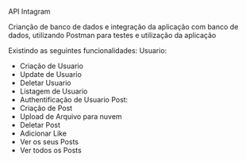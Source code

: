 API Intagram

Crianção de banco de dados e integração da aplicação com banco de dados, utilizando Postman para testes e utilização da aplicação

Existindo as seguintes funcionalidades:
Usuario:
- Criação de Usuario
- Update de Usuario
- Deletar Usuario
- Listagem de Usuario
- Authentificação de Usuario
Post:
- Criação de Post
- Upload de Arquivo para nuvem
- Deletar Post
- Adicionar Like
- Ver os seus Posts
- Ver todos os Posts

